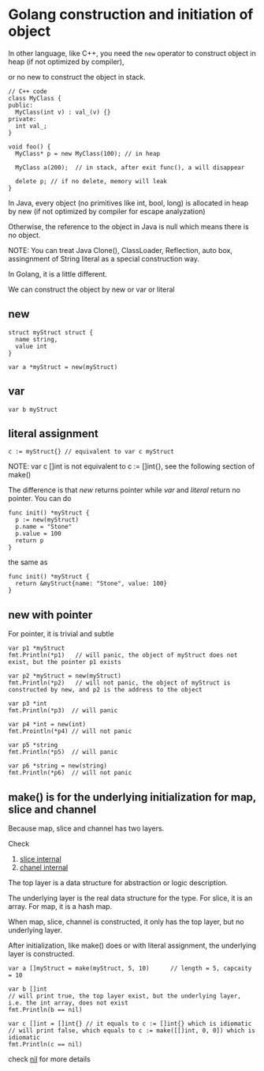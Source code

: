 # Golang construction and initiation of object

In other language, like C++, you need the `new` operator to construct object in heap (if not optimized by compiler), 

or no new to construct the object in stack. 

```
// C++ code
class MyClass {
public:
  MyClass(int v) : val_(v) {}
private:
  int val_;
}

void foo() {
  MyClass* p = new MyClass(100); // in heap

  MyClass a(200);  // in stack, after exit func(), a will disappear

  delete p; // if no delete, memory will leak
}
```

In Java, every object (no primitives like int, bool, long) is allocated in heap by new (if not optimized by compiler for escape analyzation)

Otherwise, the reference to the object in Java is null which means there is no object.

NOTE: You can treat Java Clone(), ClassLoader, Reflection, auto box, assingnment of String literal as a special construction way.

In Golang, it is a little different.

We can construct the object by new or var or literal

## new

```
struct myStruct struct {
  name string,
  value int
}

var a *myStruct = new(myStruct)
```

## var

```
var b myStruct
```

## literal assignment

```
c := myStruct{} // equivalent to var c myStruct
```
NOTE: var c []int is not equivalent to c := []int{}, see the following section of make()

The difference is that *new* returns pointer while *var* and *literal* return no pointer. You can do

```
func init() *myStruct {
  p := new(myStruct)
  p.name = "Stone"
  p.value = 100
  return p
}
```

the same as 

```
func init() *myStruct {
  return &myStruct{name: "Stone", value: 100}
}
```

## new with pointer

For pointer, it is trivial and subtle

```
var p1 *myStruct
fmt.Println(*p1)   // will panic, the object of myStruct does not exist, but the pointer p1 exists

var p2 *myStruct = new(myStruct)
fmt.Println(*p2)   // will not panic, the object of myStruct is constructed by new, and p2 is the address to the object

var p3 *int
fmt.Println(*p3)  // will panic

var p4 *int = new(int)
fmt.Prointln(*p4) // will not panic

var p5 *string
fmt.Println(*p5)  // will panic

var p6 *string = new(string)
fmt.Println(*p6)  // will not panic
```

## make() is for the underlying initialization for map, slice and channel

Because map, slice and channel has two layers. 

Check 
1. [slice internal](https://blog.golang.org/slices-intro)
2. [chanel internal](channel.mid)

The top layer is a data structure for abstraction or logic description.

The underlying layer is the real data structure for the type. For slice, it is an array. For map, it is a hash map.

When map, slice, channel is constructed, it only has the top layer, but no underlying layer.

After initialization, like make() does or with literal assignment, the underlying layer is constructed.

```
var a []myStruct = make(myStruct, 5, 10)      // length = 5, capcaity = 10

var b []int
// will print true, the top layer exist, but the underlying layer, i.e. the int array, does not exist
fmt.Println(b == nil)  

var c []int = []int{} // it equals to c := []int{} which is idiomatic
// will print false, which equals to c := make([[]int, 0, 0]) which is idiomatic
fmt.Println(c == nil) 
```

check [nil](nil.md) for more details


